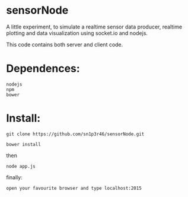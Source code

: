 # sensorNode
A little experiment, to simulate a realtime sensor data producer,
realtime plotting and data visualization using socket.io and nodejs.

This code contains both server and client code.

# Dependences:
	nodejs
	npm
	bower

# Install:

	git clone https://github.com/sn1p3r46/sensorNode.git
	
	bower install

then

	node app.js

finally:
	
	open your favourite browser and type localhost:2015